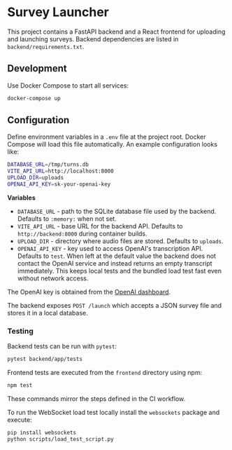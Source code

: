 # Survey Launcher

This project contains a FastAPI backend and a React frontend for uploading and launching surveys.
Backend dependencies are listed in `backend/requirements.txt`.


## Development

Use Docker Compose to start all services:

```bash
docker-compose up
```

## Configuration

Define environment variables in a `.env` file at the project root. Docker Compose will load this file automatically. An example configuration looks like:

```bash
DATABASE_URL=/tmp/turns.db
VITE_API_URL=http://localhost:8000
UPLOAD_DIR=uploads
OPENAI_API_KEY=sk-your-openai-key
```

**Variables**

- `DATABASE_URL` - path to the SQLite database file used by the backend. Defaults to `:memory:` when not set.
- `VITE_API_URL` - base URL for the backend API. Defaults to `http://backend:8000` during container builds.
- `UPLOAD_DIR` - directory where audio files are stored. Defaults to `uploads`.
- `OPENAI_API_KEY` - key used to access OpenAI's transcription API. Defaults to `test`.
  When left at the default value the backend does not contact the OpenAI service
  and instead returns an empty transcript immediately. This keeps local tests and
  the bundled load test fast even without network access.

The OpenAI key is obtained from the [OpenAI dashboard](https://platform.openai.com/account/api-keys).


The backend exposes `POST /launch` which accepts a JSON survey file and stores it in a local database.

### Testing

Backend tests can be run with `pytest`:

```bash
pytest backend/app/tests
```

Frontend tests are executed from the `frontend` directory using npm:

```bash
npm test
```

These commands mirror the steps defined in the CI workflow.

To run the WebSocket load test locally install the `websockets` package and execute:

```bash
pip install websockets
python scripts/load_test_script.py
```
